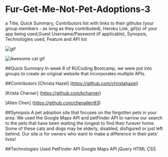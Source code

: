 # Fur-Get-Me-Not-Pet-Adoptions-3

a Title, Quick Summary, Contributors list with links to their githubs (your group members - as long as they contributed), Heroku Link, gif(s) of your app being used,Guest Username/Password (if applicable), Synopsis, Technologies used, Feature and API list

![gif](http://g.recordit.co/7uzqGy29d5.gif)

![Awesome cat gif](http://media.giphy.com/media/7z2oyDXIMEs8w/giphy.gif)

##Quick Summary
In week 8 of RUCoding Bootcamp, we were put into groups to create an original website that incorporates multiple APIs. 

##Contributors
[Christa Hazel]
(https://github.com/christahazel)

[Krista Charner]
(https://github.com/kcharner)

[Allen Chen]
(https://github.com/chenallen93)

##Synopsis
A pet adoption site that focuses on the forgotten pets in your area. We used the Google Maps API and petFinder API to narrow our search to the pets that have been waiting the longest to find their furever home. Some of these cats and dogs may be elderly, disabled, disfigured or just left behind. Our site is for owners who want to make a difference in their pets' lives! 

##Technologies Used
PetFinder API
Google Maps API
jQuery
HTML
CSS



